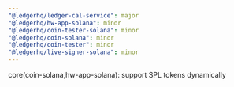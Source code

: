 ```yaml
---
"@ledgerhq/ledger-cal-service": major
"@ledgerhq/hw-app-solana": minor
"@ledgerhq/coin-tester-solana": minor
"@ledgerhq/coin-solana": minor
"@ledgerhq/coin-tester": minor
"@ledgerhq/live-signer-solana": minor
---
```


core(coin-solana,hw-app-solana): support SPL tokens dynamically
